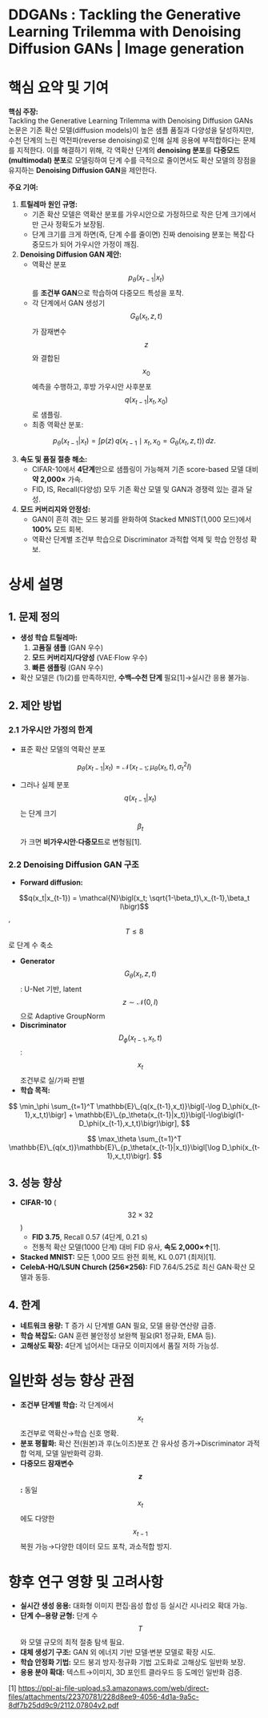 # DDGANs : Tackling the Generative Learning Trilemma with Denoising Diffusion GANs | Image generation

# 핵심 요약 및 기여

**핵심 주장:**  
Tackling the Generative Learning Trilemma with Denoising Diffusion GANs 논문은 기존 확산 모델(diffusion models)이 높은 샘플 품질과 다양성을 달성하지만, 수천 단계의 느린 역전파(reverse denoising)로 인해 실제 응용에 부적합하다는 문제를 지적한다. 이를 해결하기 위해, 각 역확산 단계의 **denoising 분포**를 **다중모드(multimodal) 분포**로 모델링하여 단계 수를 극적으로 줄이면서도 확산 모델의 장점을 유지하는 **Denoising Diffusion GAN**을 제안한다.

**주요 기여:**  
1. **트릴레마 원인 규명:**  
   - 기존 확산 모델은 역확산 분포를 가우시안으로 가정하므로 작은 단계 크기에서만 근사 정확도가 보장됨.  
   - 단계 크기를 크게 하면(즉, 단계 수를 줄이면) 진짜 denoising 분포는 복잡·다중모드가 되어 가우시안 가정이 깨짐.  
2. **Denoising Diffusion GAN 제안:**  
   - 역확산 분포 $$p_\theta(x_{t-1}|x_t)$$를 **조건부 GAN**으로 학습하여 다중모드 특성을 포착.  
   - 각 단계에서 GAN 생성기 $$G_\theta(x_t,z,t)$$가 잠재변수 $$z$$와 결합된 $$x_0$$ 예측을 수행하고, 후방 가우시안 사후분포 $$q(x_{t-1}|x_t,x_0)$$로 샘플링.  
   - 최종 역확산 분포:  

$$
       p_\theta(x_{t-1}|x_t) =\int p(z)\,q\bigl(x_{t-1}\mid x_t,\,x_0=G_\theta(x_t,z,t)\bigr)\,dz.
     $$

3. **속도 및 품질 절충 해소:**  
   - CIFAR-10에서 **4단계**만으로 샘플링이 가능해져 기존 score-based 모델 대비 **약 2,000×** 가속.  
   - FID, IS, Recall(다양성) 모두 기존 확산 모델 및 GAN과 경쟁력 있는 결과 달성.  
4. **모드 커버리지와 안정성:**  
   - GAN이 흔히 겪는 모드 붕괴를 완화하여 Stacked MNIST(1,000 모드)에서 **100%** 모드 회복.  
   - 역확산 단계별 조건부 학습으로 Discriminator 과적합 억제 및 학습 안정성 확보.

# 상세 설명

## 1. 문제 정의  
- **생성 학습 트릴레마:**  
  1) **고품질 샘플** (GAN 우수)  
  2) **모드 커버리지/다양성** (VAE·Flow 우수)  
  3) **빠른 샘플링** (GAN 우수)  
- 확산 모델은 (1)(2)를 만족하지만, **수백–수천 단계** 필요[1]→실시간 응용 불가능.

## 2. 제안 방법

### 2.1 가우시안 가정의 한계  
- 표준 확산 모델의 역확산 분포  

$$
    p_\theta(x_{t-1}|x_t) = \mathcal{N}\bigl(x_{t-1};\mu_\theta(x_t,t),\sigma_t^2 I\bigr)
  $$
  
- 그러나 실제 분포 $$q(x_{t-1}|x_t)$$는 단계 크기 $$\beta_t$$가 크면 **비가우시안·다중모드**로 변형됨[1].

### 2.2 Denoising Diffusion GAN 구조  
- **Forward diffusion:**  
  
$$q(x_t|x_{t-1}) = \mathcal{N}\bigl(x_t; \sqrt{1-\beta_t}\,x_{t-1},\beta_t I\bigr)$$, $$T\le8$$ 로 단계 수 축소  

- **Generator** $$G_\theta(x_t, z, t)$$: U-Net 기반, latent $$z\sim\mathcal{N}(0,I)$$으로 Adaptive GroupNorm  
- **Discriminator** $$D_\phi(x_{t-1},x_t,t)$$: $$x_t$$ 조건부로 실/가짜 판별  
- **학습 목적:**  
  
$$
    \min_\phi \sum_{t=1}^T \mathbb{E}\_{q(x_{t-1},x_t)}\bigl[-\log D_\phi(x_{t-1},x_t,t)\bigr]
    + \mathbb{E}\_{p_\theta(x_{t-1}|x_t)}\bigl[-\log\bigl(1-D_\phi(x_{t-1},x_t,t)\bigr)\bigr],
  $$

$$
    \max_\theta \sum_{t=1}^T \mathbb{E}\_{q(x_t)}\mathbb{E}\_{p_\theta(x_{t-1}|x_t)}\bigl[\log D_\phi(x_{t-1},x_t,t)\bigr].
  $$

## 3. 성능 향상  
- **CIFAR-10** ($$32×32$$)  
  - **FID 3.75**, Recall 0.57 (4단계, 0.21 s)  
  - 전통적 확산 모델(1000 단계) 대비 FID 유사, **속도 2,000×↑**[1].  
- **Stacked MNIST:** 모든 1,000 모드 완전 회복, KL 0.071 (최저)[1].  
- **CelebA-HQ/LSUN Church (256×256):** FID 7.64/5.25로 최신 GAN·확산 모델과 동등.

## 4. 한계  
- **네트워크 용량:** T 증가 시 단계별 GAN 필요, 모델 용량·연산량 급증.  
- **학습 복잡도:** GAN 훈련 불안정성 보완책 필요(R1 정규화, EMA 등).  
- **고해상도 확장:** 4단계 넘어서는 대규모 이미지에서 품질 저하 가능성.

# 일반화 성능 향상 관점

- **조건부 단계별 학습:** 각 단계에서 $$x_t$$ 조건부로 역확산→학습 신호 명확.  
- **분포 평활화:** 확산 전(원본)과 후(노이즈)분포 간 유사성 증가→Discriminator 과적합 억제, 모델 일반화력 강화.  
- **다중모드 잠재변수 $$z$$:** 동일 $$x_t$$에도 다양한 $$x_{t-1}$$ 복원 가능→다양한 데이터 모드 포착, 과소적합 방지.

# 향후 연구 영향 및 고려사항

- **실시간 생성 응용:** 대화형 이미지 편집·음성 합성 등 실시간 시나리오 확대 가능.  
- **단계 수–용량 균형:** 단계 수 $$T$$와 모델 규모의 최적 절충 탐색 필요.  
- **대체 생성기 구조:** GAN 외 에너지 기반 모델·변분 모델로 확장 시도.  
- **학습 안정화 기법:** 모드 붕괴 방지·정규화 기법 고도화로 고해상도 일반화 보장.  
- **응용 분야 확대:** 텍스트→이미지, 3D 포인트 클라우드 등 도메인 일반화 검증.

[1] https://ppl-ai-file-upload.s3.amazonaws.com/web/direct-files/attachments/22370781/228d8ee9-4056-4d1a-9a5c-8df7b25dd9c9/2112.07804v2.pdf
